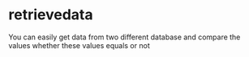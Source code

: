 # retrievedata
You can easily get data from two different database and compare the values whether these values equals or not
